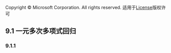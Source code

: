 Copyright © Microsoft Corporation. All rights reserved.
  适用于[License](https://github.com/Microsoft/ai-edu/blob/master/LICENSE.md)版权许可

## 9.1 一元多次多项式回归

### 9.1.1 
